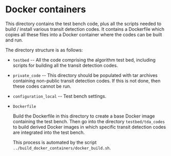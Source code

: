 # Docker containers

This directory contains the test bench code, plus all the scripts needed to build / install various transit detection codes. It contains a Dockerfile which copies all these files into a Docker container where the codes can be built and run.

The directory structure is as follows:

* `testbed` -- All the code comprising the algorithm test bed, including scripts for building all the transit detection codes.

* `private_code` -- This directory should be populated with tar archives containing non-public transit detection codes. If this is not done, then these codes cannot be run.

* `configuration_local` -- Test bench settings.

* `Dockerfile`

	Build the Dockerfile in this directory to create a base Docker image containing the test bench. Then go into the directory `testbed/tda_codes` to build derived Docker images in which specific transit detection codes are integrated into the test bench.

	This process is automated by the script `../build_docker_containers/docker_build.sh`.

